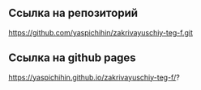 ## Ссылка на репозиторий

https://github.com/yaspichihin/zakrivayuschiy-teg-f.git

## Ссылка на github pages

https://yaspichihin.github.io/zakrivayuschiy-teg-f/?
